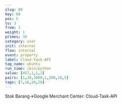 ```yaml
---
slug: 88
key: 68
pos: 5
to: 3
from: 2
weight: 1
primes: 30
category: user
init: internal
flow: internal
event: property
label: Cloud-Task-API
tag_name: ubuntu
run_time: /bin/python
value: [457,1,1,2]
pairs: [1,30,1000,1,300,10,5]
tags: [7,16,20,26]
---
```

Stok Barang->Google Merchant Center: Cloud-Task-API
